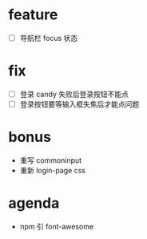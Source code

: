 # feature
- [ ] 导航栏 focus 状态
# fix
- [ ] 登录 candy 失败后登录按钮不能点
- [ ] 登录按钮要等输入框失焦后才能点问题
# bonus
- 重写 commoninput
- 重新 login-page css
# agenda
- npm 引 font-awesome